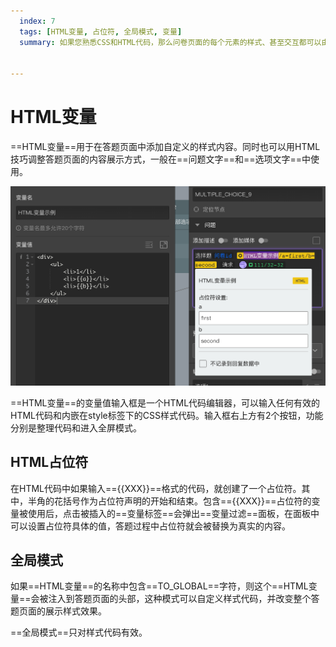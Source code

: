 ```yaml
---
  index: 7
  tags: [HTML变量, 占位符, 全局模式, 变量]
  summary: 如果您熟悉CSS和HTML代码，那么问卷页面的每个元素的样式、甚至交互都可以由您所控制，实现真正的自定义样式的问卷。


---
```







# HTML变量

==HTML变量==用于在答题页面中添加自定义的样式内容。同时也可以用HTML技巧调整答题页面的内容展示方式，一般在==问题文字==和==选项文字==中使用。

<img src='./assets/07htmlVariable/html-type.png'>

==HTML变量==的变量值输入框是一个HTML代码编辑器，可以输入任何有效的HTML代码和内嵌在style标签下的CSS样式代码。输入框右上方有2个按钮，功能分别是整理代码和进入全屏模式。

## HTML占位符

在HTML代码中如果输入=={{XXX}}==格式的代码，就创建了一个占位符。其中，半角的花括号作为占位符声明的开始和结束。包含=={{XXX}}==占位符的变量被使用后，点击被插入的==变量标签==会弹出==变量过滤==面板，在面板中可以设置占位符具体的值，答题过程中占位符就会被替换为真实的内容。

## 全局模式

如果==HTML变量==的名称中包含==TO_GLOBAL==字符，则这个==HTML变量==会被注入到答题页面的头部，这种模式可以自定义样式代码，并改变整个答题页面的展示样式效果。

==全局模式==只对样式代码有效。

